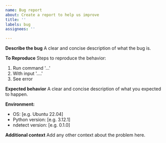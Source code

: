 ```yaml
---
name: Bug report
about: Create a report to help us improve
title: ''
labels: bug
assignees: ''

---
```


**Describe the bug**
A clear and concise description of what the bug is.

**To Reproduce**
Steps to reproduce the behavior:

1. Run command '...'
1. With input '....'
1. See error

**Expected behavior**
A clear and concise description of what you expected to happen.

**Environment:**

- OS: [e.g. Ubuntu 22.04]
- Python version: [e.g. 3.12.1]
- ndetect version: [e.g. 0.1.0]

**Additional context**
Add any other context about the problem here.
